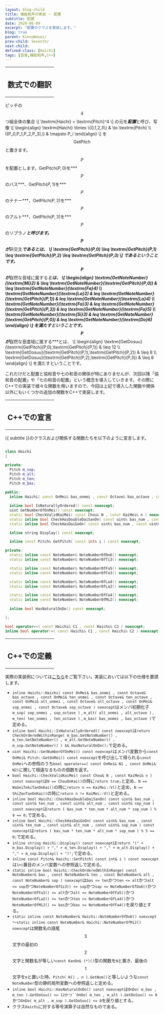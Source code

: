 ```yaml
---
layout: blog-child
title: 機能和声の実装 － 配置
subtitle: 配置
date: 2020-06-09
excerpt: "配置のクラスを実装します。"
blog: true
parent: KinouWasei/
prev-child: Seventh/
next-child: 
defined-class: [Haichi]
tags: [音楽,機能和声,C++]
---
```


<table>
  <tr>
    <th>
      <h2>数式での翻訳</h2>
    </th>
  </tr>
</table>

ピッチの$$4$$つ組全体の集合
\\[
\textrm{Haichi} = \textrm{Pitch}^4
\\]
の元を***配置***と呼び、写像
\\[
\begin{align}
\textrm{Haichi} \times \\{0,1,2,3\\} & \to \textrm{Pitch} \\\\\
((P_0,P_1,P_2,P_3),i) & \mapsto P_i
\end{align}
\\]
を$$\textrm{GetPitch}$$と置きます。

$$P$$を配置とします。$\textrm{GetPitch}(P,0)$を***$$P$$のバス***、$\textrm{GetPitch}(P,1)$を***$$P$$のテナー***、$\textrm{GetPitch}(P,2)$を***$$P$$のアルト***、$\textrm{GetPitch}(P,3)$を***$$P$$のソプラノ***と呼びます。$$P$$が***非交叉***であるとは、
\\[
\textrm{GetPitch}(P,0) \leq \textrm{GetPitch}(P,1) \leq \textrm{GetPitch}(P,2) \leq \textrm{GetPitch}(P,3)
\\]
であるということです。$$P$$が***自然な音域に属する***とは、
\\[
\begin{align}
\textrm{GetNoteNumber}(\textrm{Mi}2) & \leq \textrm{GetNoteNumber}(\textrm{GetPitch}(P,0)) & \leq \textrm{GetNoteNumber}(\textrm{Fa}4) \\\\\
\textrm{GetNoteNumber}(\textrm{La}2) & leq \textrm{GetNoteNumber}(\textrm{GetPitch}(P,1)) & leq \textrm{GetNoteNumber}(\textrm{La}4) \\\\\
\textrm{GetNoteNumber}(\textrm{Fa}3) & leq \textrm{GetNoteNumber}(\textrm{GetPitch}(P,2)) & leq \textrm{GetNoteNumber}(\textrm{Fa}5) \\\\\
\textrm{GetNoteNumber}(\textrm{Si}3) & leq \textrm{GetNoteNumber}(\textrm{GetPitch}(P,0)) & leq \textrm{GetNoteNumber}(\textrm{Do}6)
\end{align}
\\]
を満たすということです。$$P$$が***自然な音度域に属する***とは、
\\[
\begin{align}
\textrm{GetDosuu}(\textrm{GetPitch}(P,0),\textrm{GetPitch}(P,1)) & \leq 12 \\\\\
\textrm{GetDosuu}(\textrm{GetPitch}(P,1),\textrm{GetPitch}(P,2)) & \leq 8 \\\\\
\textrm{GetDosuu}(\textrm{GetPitch}(P,2),\textrm{GetPitch}(P,3)) & \leq 8
\end{align}
\\]
を満たすということです。

これだけだと配置と協和音や七の和音の関係が特にありませんが、次回以降「協和音の配置」や「七の和音の配置」という概念を導入していきます。その際にC++での実装で様々な関数を用いますので、今回は上記で導入した関数や関係以外にもいくつかの追加の関数をC++で実装します。


<table>
  <tr>
    <th>
      <h2>C++での宣言</h2>
    </th>
  </tr>
</table>

{{ subtitle }}のクラスおよび関係する関数たちを以下のように宣言します。

~~~c++

class Haichi
{

private:
  Pitch m_sop;
  Pitch m_alt;
  Pitch m_ten;
  Pitch m_bas;
  
public:
  inline Haichi( const OnMei& bas_onmei , const Octave& bas_octave , const OnMei& ten_onmei , const Octave& ten_octave , const OnMei& alt_onmei , const Octave& alt_octave , const OnMei& sop_onmei , const Octave& sop_octave ) noexcept;

  inline bool IsNaturallyOrdered() const noexcept;
  uint GetNumberOfOnMei() const noexcept;
  static bool CheckValidKaiMei( const Chou& N , const KaiMei& n ) noexcept;
  static inline bool CheckHasDoubleDaiSanOn( const uint& bas_num , const uint& ten_num , const uint& alt_num , const uint& sop_num ) noexcept;
  static inline bool CheckHasDaiGoOn( const uint& bas_num , const uint& ten_num , const uint& alt_num , const uint& sop_num ) noexcept;

  inline string Display() const noexcept;

  inline const Pitch& GetPitch( const int& i ) const noexcept;

private:
  static inline const NoteNumber& NoteNumberOfDo6() noexcept;
  static inline const NoteNumber& NoteNumberOfTi3() noexcept;

  static inline const NoteNumber& NoteNumberOfFa5() noexcept;
  static inline const NoteNumber& NoteNumberOfFa3() noexcept;

  static inline const NoteNumber& NoteNumberOfLa4() noexcept;
  static inline const NoteNumber& NoteNumberOfLa2() noexcept;

  static inline const NoteNumber& NoteNumberOfFa4() noexcept;
  static inline const NoteNumber& NoteNumberOfMi2() noexcept;
  
  inline bool HasNaturalOnDo() const noexcept;

};

bool operator==( const Haichi& C1 , const Haichi& C2 ) noexcept;
inline bool operator!=( const Haichi& C1 , const Haichi& C2 ) noexcept;

~~~


<table>
  <tr>
    <th>
      <h2>C++での定義</h2>
    </th>
  </tr>
</table>

実際の実装例については[こちら](https://github.com/p-adic/cpp/tree/master/Music/Haichi/)をご覧下さい。実装においては以下の仕様を要請します。
- `inline Haichi::Haichi( const OnMei& bas_onmei , const Octave& bas_octave , const OnMei& ten_onmei , const Octave& ten_octave , const OnMei& alt_onmei , const Octave& alt_octave , const OnMei& sop_onmei , const Octave& sop_octave ) noexcept`はメンバ初期化子`m_sop( sop_onmei , sop_octave )` , `m_alt( alt_onmei , alt_octave )` , `m_ten( ten_onmei , ten_octave )` , `m_bas( bas_onmei , bas_octave )`で定める。
- `inline bool Haichi::IsNaturallyOrdered() const noexcept`は`return CheckOrderedWithinRange( m_bas.GetNoteNumber() , m_ten.GetNoteNumber() , m_alt.GetNoteNumber() , m_sop.GetNoteNumber() ) && HasNaturalOnDo();`で定める。
- `uint Haichi::GetNumberOfOnMei() const noexcept`はメンバ変数から`const OnMei& Pitch::GetOnMei() const noexcept`を呼び出して得られる`const OnMei`への参照のうち`bool operator==( const OnMei& N1 , const OnMei& N2)`に関して相違なるものの個数を返す。
- `bool Haichi::CheckValidKaiMei( const Chou& N , const KaiMei& n ) const noexcept`は`N == ChouOnKai()`の時に`return true;`と定め、`N == WaSeiTekiTanOnKai()`の時に`return n == KaiMei::V()`と定め、`N == ShiZenTanOnKai()`の時に`return n != KaiMei::V()`と定める。
- `inline bool Haichi::CheckHasDoubleDaiSanOn( const uint& bas_num , const uint& ten_num , const uint& alt_num , const uint& sop_num ) const noexcept`は`return ( bas_num * ten_num * alt_num * sop_num ) % 9 == 0;`で定める。
- `inline bool Haichi::CheckHasDaiGoOn( const uint& bas_num , const uint& ten_num , const uint& alt_num , const uint& sop_num ) const noexcept`は`return ( bas_num * ten_num * alt_num * sop_num ) % 5 == 0;`で定める。
- `inline string Haichi::Display() const noexcept`は`return "(" + m_bas.Display() + "," + m_ten.Display() + "," + m_alt.Display() + "," + m_sop.Display() + ")";`で定める。
- `inline const Pitch& Haichi::GetPitch( const int& i ) const noexcept`は`1+i`番目のメンバ変数への参照返しで定める。
- `static inline bool Haichi::CheckOrderedWithInRange( const NoteNumber& bas , const NoteNumber& ten , const NoteNumber& alt , const NoteNumber& sop ) noexcept`は`bas <= ten`かつ`ten <= alt`かつ`alt <= sop`かつ`NoteNumberOfSi3() <= sop`かつ`sop <= NoteNumberOfDo6()`かつ`NoteNumberOfFa3() <= alt`かつ`alt <= NoteNumberOfFa5()`かつ`NoteNumberOfLa2() <= ten`かつ`ten <= NoteNumberOfLa4()`かつ`NoteNumberOfMi2() <= bas`かつ`bas <= NoteNumberOfFa4()`を戻り値とする。
- `static inline const NoteNumber& Haichi::NoteNumberOfDo6() noexcept`～`static inline const NoteNumber& Haichi::NoteNumberOfMi2() noexcept`は関数名の語尾$$3$$文字の最初の$$2$$文字と関数名が等しい`const KanOn& (*)()`型の関数を`N`と置き、最後の$$1$$文字を`m`と置いた時、`Pitch( N() , n ).GetNum()`と等しいような`const NoteNumber`型の静的局所変数への参照返しと定める。
- `inline bool Haichi::HasNaturalOnDo() const noexcept`は`OnDo( m_bas , m_ten ).GetDoSuu() <= 12かつ``OnDo( m_ten , m_alt ).GetDoSuu() <= 8`かつ`OnDo( m_alt , m_sop ).GetDoSuu() <= 8`を戻り値とする。
- クラス`Haichi`に対する等号演算子は自然なものである。
